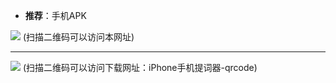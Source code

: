 - **推荐**：手机APK

<img src="https://github.com/taoste/Hello-World/blob/master/Tools/apk/qrcode.png?raw=true"/>
(扫描二维码可以访问本网址)

-----------------------------------------

<img src="https://github.com/taoste/Hello-World/blob/master/Tools/apk/iPhone手机提词器-qrcode.png?raw=true"/>
(扫描二维码可以访问下载网址：iPhone手机提词器-qrcode)
